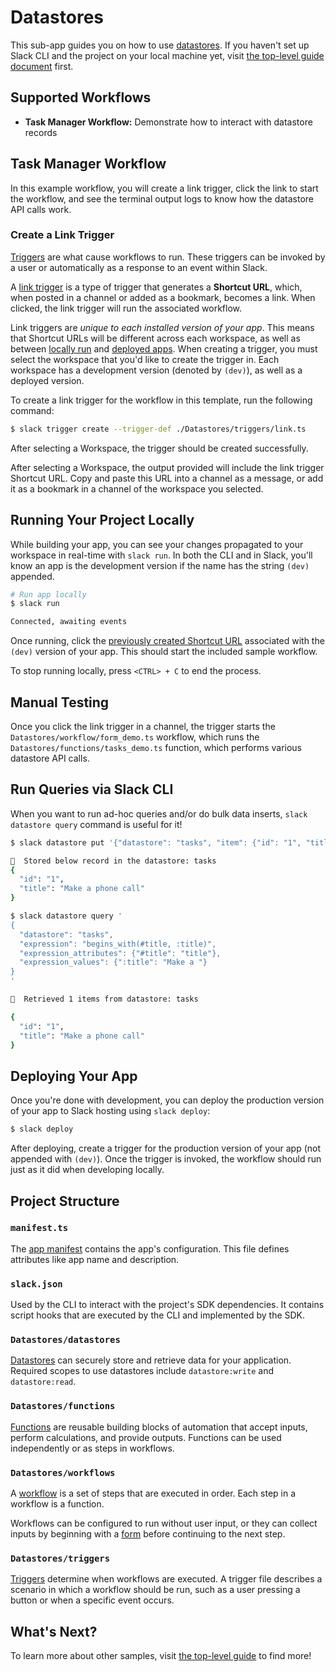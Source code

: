# Datastores

This sub-app guides you on how to use
[datastores](https://api.slack.com/future/datastores). If you haven't set up
Slack CLI and the project on your local machine yet, visit
[the top-level guide document](../README.md) first.

## Supported Workflows

- **Task Manager Workflow:** Demonstrate how to interact with datastore records

## Task Manager Workflow

In this example workflow, you will create a link trigger, click the link to
start the workflow, and see the terminal output logs to know how the datastore
API calls work.

### Create a Link Trigger

[Triggers](https://api.slack.com/future/triggers) are what cause workflows to
run. These triggers can be invoked by a user or automatically as a response to
an event within Slack.

A [link trigger](https://api.slack.com/future/triggers/link) is a type of
trigger that generates a **Shortcut URL**, which, when posted in a channel or
added as a bookmark, becomes a link. When clicked, the link trigger will run the
associated workflow.

Link triggers are _unique to each installed version of your app_. This means
that Shortcut URLs will be different across each workspace, as well as between
[locally run](#running-your-project-locally) and
[deployed apps](#deploying-your-app). When creating a trigger, you must select
the workspace that you'd like to create the trigger in. Each workspace has a
development version (denoted by `(dev)`), as well as a deployed version.

To create a link trigger for the workflow in this template, run the following
command:

```zsh
$ slack trigger create --trigger-def ./Datastores/triggers/link.ts
```

After selecting a Workspace, the trigger should be created successfully.

After selecting a Workspace, the output provided will include the link trigger
Shortcut URL. Copy and paste this URL into a channel as a message, or add it as
a bookmark in a channel of the workspace you selected.

## Running Your Project Locally

While building your app, you can see your changes propagated to your workspace
in real-time with `slack run`. In both the CLI and in Slack, you'll know an app
is the development version if the name has the string `(dev)` appended.

```zsh
# Run app locally
$ slack run

Connected, awaiting events
```

Once running, click the
[previously created Shortcut URL](#create-a-link-trigger) associated with the
`(dev)` version of your app. This should start the included sample workflow.

To stop running locally, press `<CTRL> + C` to end the process.

## Manual Testing

Once you click the link trigger in a channel, the trigger starts the
`Datastores/workflow/form_demo.ts` workflow, which runs the
`Datastores/functions/tasks_demo.ts` function, which performs various datastore
API calls.

## Run Queries via Slack CLI

When you want to run ad-hoc queries and/or do bulk data inserts,
`slack datastore query` command is useful for it!

```zsh
$ slack datastore put '{"datastore": "tasks", "item": {"id": "1", "title": "Make a phone call"}}'

🎉  Stored below record in the datastore: tasks
{
  "id": "1",
  "title": "Make a phone call"
}

$ slack datastore query '
{
  "datastore": "tasks",
  "expression": "begins_with(#title, :title)",
  "expression_attributes": {"#title": "title"},
  "expression_values": {":title": "Make a "}
}
'

🎉  Retrieved 1 items from datastore: tasks

{
  "id": "1",
  "title": "Make a phone call"
}
```

## Deploying Your App

Once you're done with development, you can deploy the production version of your
app to Slack hosting using `slack deploy`:

```zsh
$ slack deploy
```

After deploying, create a trigger for the production version of your app (not
appended with `(dev)`). Once the trigger is invoked, the workflow should run
just as it did when developing locally.

## Project Structure

### `manifest.ts`

The [app manifest](https://api.slack.com/future/manifest) contains the app's
configuration. This file defines attributes like app name and description.

### `slack.json`

Used by the CLI to interact with the project's SDK dependencies. It contains
script hooks that are executed by the CLI and implemented by the SDK.

### `Datastores/datastores`

[Datastores](https://api.slack.com/future/datastores) can securely store and
retrieve data for your application. Required scopes to use datastores include
`datastore:write` and `datastore:read`.

### `Datastores/functions`

[Functions](https://api.slack.com/future/functions) are reusable building blocks
of automation that accept inputs, perform calculations, and provide outputs.
Functions can be used independently or as steps in workflows.

### `Datastores/workflows`

A [workflow](https://api.slack.com/future/workflows) is a set of steps that are
executed in order. Each step in a workflow is a function.

Workflows can be configured to run without user input, or they can collect
inputs by beginning with a [form](https://api.slack.com/future/forms) before
continuing to the next step.

### `Datastores/triggers`

[Triggers](https://api.slack.com/future/triggers) determine when workflows are
executed. A trigger file describes a scenario in which a workflow should be run,
such as a user pressing a button or when a specific event occurs.

## What's Next?

To learn more about other samples, visit [the top-level guide](../README.md) to
find more!
